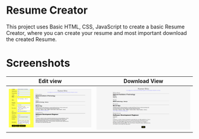 # Resume Creator
This project uses Basic HTML, CSS, JavaScript to create a basic Resume Creator, where you can create your resume and most important download the created Resume.

# Screenshots

|Edit view |Download View|
|----- |----- |
|![Edit](./Screenshot_20221224_150710.png)| ![Download](./Screenshot_20221224_150727.png)|